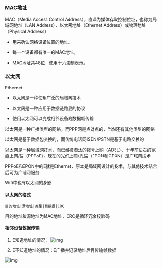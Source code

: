 ### MAC地址

MAC（Media Access Control Address），直译为媒体存取控制位址，也称为局域网地址（LAN Address），以太网地址（Ethernet Address）或物理地址（Physical Address）

- 用来确认网络设备位置的地址。

- 每一个设备都有唯一的MAC地址。

- MAC地址共48位，使用十六进制表示。

### 以太网

Ethernet

- 以太网是一种使用广泛的局域网技术

- 以太网是一种应用于数据链路层的协议

- 使用以太网可以完成相邻设备的数据帧传输

以太网是一种广播类型的网络，而PPP网是点对点的，当然还有其他类型的网络

以太网是基于数据包交换的，而传统电话网ISDN/PSTN是基于电路交换的

以太网是一种局域网技术，而已经被淘汰的拨号上网（ADSL）、十年前左右的宽度上网/猫（PPPoE）、现在的光纤上网/光猫（EPON和GPON）是广域网技术

PPPoE和EPON中的E就是Ethernet，原本是局域网设计的技术，与其他技术结合后可为广域网服务

Wifi中也有以太网的身影

#### 以太网的格式

```
目的地址|源地址|类型|帧数据|CRC
```

目的地址和源地址为MAC地址，CRC是循环冗余校验码

#### 相邻设备数据传输

1. E知道地址的情况：
![img](https://img-blog.csdnimg.cn/201911201818248.png?x-oss-process=image/watermark,type_ZmFuZ3poZW5naGVpdGk,shadow_10,text_aHR0cHM6Ly9ibG9nLmNzZG4ubmV0L2FsaXZlbjE=,size_16,color_FFFFFF,t_70)

2. E不知道地址的情况：E广播并记录地址后再传输帧数据

![img](https://img-blog.csdnimg.cn/2019112018211624.png?x-oss-process=image/watermark,type_ZmFuZ3poZW5naGVpdGk,shadow_10,text_aHR0cHM6Ly9ibG9nLmNzZG4ubmV0L2FsaXZlbjE=,size_16,color_FFFFFF,t_70)










